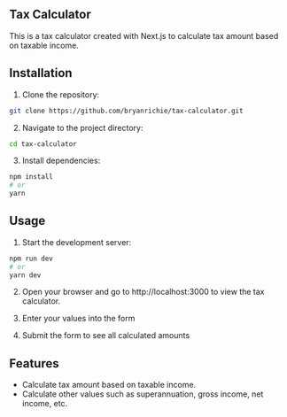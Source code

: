 ## Tax Calculator

This is a tax calculator created with Next.js to calculate tax amount based on taxable income.

## Installation

1. Clone the repository:

```bash
git clone https://github.com/bryanrichie/tax-calculator.git
```

2. Navigate to the project directory:

```bash
cd tax-calculator
```

3. Install dependencies:

```bash
npm install
# or
yarn
```

## Usage

1. Start the development server:

```bash
npm run dev
# or
yarn dev
```

2. Open your browser and go to http://localhost:3000 to view the tax calculator.

3. Enter your values into the form

4. Submit the form to see all calculated amounts

## Features

- Calculate tax amount based on taxable income.
- Calculate other values such as superannuation, gross income, net income, etc.
